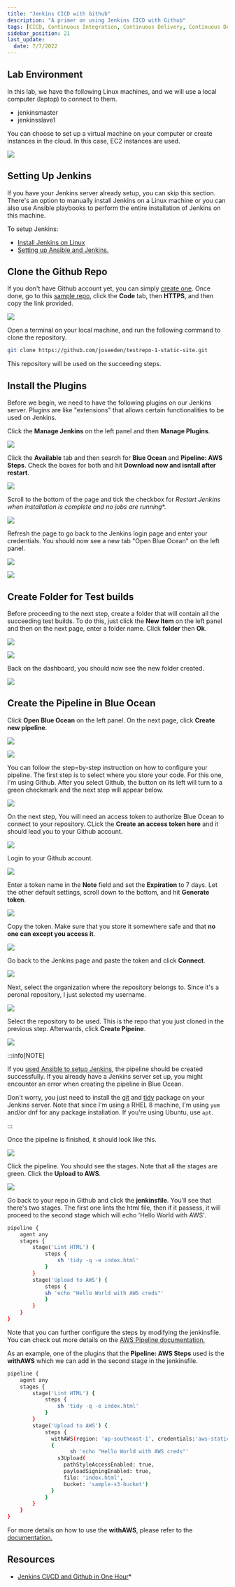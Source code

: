 ```yaml
---
title: "Jenkins CICD with Github"
description: "A primer on using Jenkins CICD with Github"
tags: [CICD, Continuous Integration, Continuous Delivery, Continuous Deployment, Jenkins, Git, Github]
sidebar_position: 21
last_update:
  date: 7/7/2022
---
```




## Lab Environment

In this lab, we have the following Linux machines, and we will use a local computer (laptop) to connect to them.

- jenkinsmaster
- jenkinsslave1

You can choose to set up a virtual machine on your computer or create instances in the cloud. In this case, EC2 instances are used.

<div class='img-center'>

![](/img/docs/ansible-lab-diagram-4.png)

</div>


## Setting Up Jenkins

If you have your Jenkins server already setup, you can skip this section. There's an option to manually install Jenkins on a Linux machine or you can also use Ansible playbooks to perform the entire installation of Jenkins on this machine.

To setup Jenkins:

- [Install Jenkins on Linux](/docs/017-Version-Control-and-CICD/002-CICD/004-Jenkins-Labs/004-Installing-Jenkins.md)
- [Setting up Ansible and Jenkins.](/docs/017-Version-Control-and-CICD/002-CICD/004-Jenkins-Labs/005-Setup-Ansible-and-Jenkins.md)



## Clone the Github Repo

If you don't have Github account yet, you can simply [create one](https://github.com/join). Once done, go to this [sample repo](https://github.com/joseeden/testrepo-1-static-site), click the **Code** tab, then **HTTPS**, and then copy the link provided.

<div class='img-center'>

![](/img/docs/orlab7clonemyrepo.png)

</div>

Open a terminal on your local machine, and run the following command to clone the repository.

```bash
git clone https://github.com/joseeden/testrepo-1-static-site.git 
```

This repository will be used on the succeeding steps.
 

## Install the Plugins

Before we begin, we need to have the following plugins on our Jenkins server. Plugins are like "extensions" that allows certain functionalities to be used on Jenkins.

Click the **Manage Jenkins** on the left panel and then **Manage Plugins**.

<div class='img-center'>

![](/img/docs/calab7manageplugins.png)

</div>

Click the **Available** tab and then search for **Blue Ocean** and **Pipeline: AWS Steps**. Check the boxes for both and hit **Download now and isntall after restart**.

<div class='img-center'>

![](/img/docs/orlab7blueoceanawspipelineplugins.png)

</div>

Scroll to the bottom of the page and tick the checkbox for *Restart Jenkins when installation is complete and no jobs are running**.

<div class='img-center'>

![](/img/docs/orlab7restartjenkinsafterinstallplugins.png)

</div>

Refresh the page to go back to the Jenkins login page and enter your credentials. You should now see a new tab "Open Blue Ocean" on the left panel.

<div class='img-center'>

![](/img/docs/orlab7jenlogin.png)

</div>

<div class='img-center'>

![](/img/docs/orlab7kenblueoceantab.png)

</div>

## Create Folder for Test builds 

Before proceeding to the next step, create a folder that will contain all the succeeding test builds. To do this, just click the **New Item** on the left panel and then on the next page, enter a folder name. Click **folder** then **Ok**.

<div class='img-center'>

![](/img/docs/orlab7createfolder.png)

</div>


<div class='img-center'>

![](/img/docs/orlab7createfolderdescription.png)

</div>

Back on the dashboard, you should now see the new folder created.


<div class='img-center'>

![](/img/docs/orlab7newfolercreated.png)

</div>



## Create the Pipeline in Blue Ocean

Click **Open Blue Ocean** on the left panel. On the next page, click **Create new pipeline**.

<div class='img-center'>

![](/img/docs/orlab7blueoceanclick.png)

</div>


<div class='img-center'>

![](/img/docs/orlab7bonewpl.png)

</div>

You can follow the step=by-step instruction on how to configure your pipeline. The first step is to select where you store your code. For this one, I'm using Github. After you select Github, the button on its left will turn to a green checkmark and the next step will appear below. 

<div class='img-center'>

![](/img/docs/orlab7bogit.png)

</div>

On the next step, You will need an access token to authorize Blue Ocean to connect to your repository. CLick the **Create an access token here** and it should lead you to your Github account.

<div class='img-center'>

![](/img/docs/orlab7step2.png)

</div>

Login to your Github account.

<div class='img-center'>

![](/img/docs/orlab7logingithub.png)

</div>

Enter a token name in the **Note** field and set the **Expiration** to 7 days. Let the other default settings, scroll down to the bottom, and hit **Generate token**.

<div class='img-center'>

![](/img/docs/orlab7pat.png)

</div>

Copy the token. Make sure that you store it somewhere safe and that **no one can except you access it**.

<div class='img-center'>

![](/img/docs/orlab7token.png)

</div>

Go back to the Jenkins page and paste the token and click **Connect**.

<div class='img-center'>

![](/img/docs/orlab7pastetoken.png)

</div>

Next, select the organization where the repository belongs to. Since it's a peronal repository, I just selected my username.

<div class='img-center'>

![](/img/docs/orlab7sleectorg.png)

</div>

Select the repository to be used. This is the repo that you just cloned in the previous step. Afterwards, click **Create Pipeine**.

<div class='img-center'>

![](/img/docs/orlab7selectrepo.png)

</div>


:::info[NOTE]

If you [used Ansible to setup Jenkins](/docs/017-Version-Control-and-CICD/002-CICD/004-Jenkins-Labs/005-Setup-Ansible-and-Jenkins.md), the pipeline should be created successfully. If you already have a Jenkins server set up, you might encounter an error when creating the pipeline in Blue Ocean.

Don't worry, you just need to install the [git](https://git-scm.com/book/en/v2/Getting-Started-Installing-Git) and [tidy](https://snapcraft.io/install/tidy/rhel) package on your Jenkins server. Note that since I'm using a RHEL 8 machine, I'm using `yum` and/or dnf for any package installation. If you're using Ubuntu, use `apt`.

:::


Once the pipeline is finished, it should look like this.

<div class='img-center'>

![](/img/docs/orlab7bonewpldonesetup.png)

</div>

Click the pipeline. You should see the stages. Note that all the stages are green. Click the **Upload to AWS**. 

<div class='img-center'>

![](/img/docs/orlab7bonewplgreen.png)

</div>

Go back to your repo in Github and click the **jenkinsfile**. You'll see that there's two stages. The first one lints the html file, then if it passess, it will proceed to the second stage which will echo 'Hello World with AWS'.

```bash
pipeline {
    agent any
    stages {
        stage('Lint HTML') {
            steps {
                sh 'tidy -q -e index.html'
            }
        }
        stage('Upload to AWS') {
            steps {
		    sh 'echo "Hello World with AWS creds"'
            }
        }
    }
} 
```

Note that you can further configure the steps by modifying the jenkinsfile. You can check out more details on the [AWS Pipeline documentation.](https://plugins.jenkins.io/pipeline-aws/)

As an example, one of the plugins that the **Pipeline: AWS Steps** used is the **withAWS** which we can add in the second stage in the jenkinsfile.

```bash
pipeline {
    agent any
    stages {
        stage('Lint HTML') {
            steps {
                sh 'tidy -q -e index.html'
            }
        }
        stage('Upload to AWS') {
            steps {
              withAWS(region: 'ap-southeast-1', credentials:'aws-static')
              {
		            sh 'echo "Hello World with AWS creds"'
                s3Upload(
                  pathStyleAccessEnabled: true, 
                  payloadSigningEnabled: true,
                  file: 'index.html',
                  bucket: 'sample-s3-bucket')
              }
            }
        }
    }
} 
```

For more details on how to use the **withAWS**, please refer to the [documentation.](https://plugins.jenkins.io/pipeline-aws/#plugin-content-withaws)



## Resources

- [Jenkins CI/CD and Github in One Hour](https://learning.oreilly.com/videos/jenkins-ci-cd-and/50106VIDEOPAIML/)*
